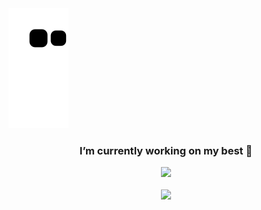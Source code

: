 
<div align="center" style = "margin-left: 5000px">

![header](https://capsule-render.vercel.app/api?type=shark&color=edf7fb)

## 😄Hello, I'm Donggyu!!😄



 <br/>
 <br/>
 
####  💻 At least once used 💻

<br/>
<img src="https://img.shields.io/badge/C-A8B9CC?style=flat-round&logo=C&logoColor=white">
<img src="https://img.shields.io/badge/C++-00599C?style=flat-round&logo=C++&logoColor=white">
<img src="https://img.shields.io/badge/Python-3776AB?style=flat-round&logo=Python&logoColor=white">
<img src="https://img.shields.io/badge/HTML5-E34F26?style=flat-round&logo=HTML5&logoColor=white">
<img src="https://img.shields.io/badge/CSS3-1572B6?style=flat-round&logo=CSS3&logoColor=white">
<img src="https://img.shields.io/badge/JavaScript-F7DF1E?style=flat-round&logo=JavaScript&logoColor=white">
<img src="https://img.shields.io/badge/Node.js-339933?style=flat-round&logo=Node.js&logoColor=white"/>
<br/>
<img src="https://img.shields.io/badge/github-181717?style=flat-round&logo=github&logoColor=white">
<img src="https://img.shields.io/badge/Git-F05032?style=flat-round&logo=Git&logoColor=white"/>
<img src="https://img.shields.io/badge/Notion-000000?style=flat-round&logo=Notion&logoColor=white"/>
<img src="https://img.shields.io/badge/Slack-4A154B?style=flat-round&logo=Slack&logoColor=white"/>
</div>

<br/>
<br/>

![Snake animation](https://github.com/hwangdonggyu/hwangdonggyu/blob/output/github-contribution-grid-snake.svg)

<div align='center'>

### I’m currently working on my best 🌱

</div>

<div align="center">
	<img src="https://github-readme-stats.vercel.app/api/top-langs/?username=Hwangdonggyu&layout=compact"><br><br>
	<img src="https://github-readme-stats.vercel.app/api?username=Hwangdonggyu&show_icons=true">
</div>
